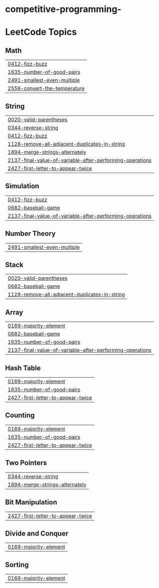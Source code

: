 # competitive-programming-
<!---LeetCode Topics Start-->
# LeetCode Topics
## Math
|  |
| ------- |
| [0412-fizz-buzz](https://github.com/ljdan1/Competitive-programming/tree/master/0412-fizz-buzz) |
| [1635-number-of-good-pairs](https://github.com/ljdan1/Competitive-programming/tree/master/1635-number-of-good-pairs) |
| [2491-smallest-even-multiple](https://github.com/ljdan1/Competitive-programming/tree/master/2491-smallest-even-multiple) |
| [2556-convert-the-temperature](https://github.com/ljdan1/Competitive-programming/tree/master/2556-convert-the-temperature) |
## String
|  |
| ------- |
| [0020-valid-parentheses](https://github.com/ljdan1/Competitive-programming/tree/master/0020-valid-parentheses) |
| [0344-reverse-string](https://github.com/ljdan1/Competitive-programming/tree/master/0344-reverse-string) |
| [0412-fizz-buzz](https://github.com/ljdan1/Competitive-programming/tree/master/0412-fizz-buzz) |
| [1128-remove-all-adjacent-duplicates-in-string](https://github.com/ljdan1/Competitive-programming/tree/master/1128-remove-all-adjacent-duplicates-in-string) |
| [1894-merge-strings-alternately](https://github.com/ljdan1/Competitive-programming/tree/master/1894-merge-strings-alternately) |
| [2137-final-value-of-variable-after-performing-operations](https://github.com/ljdan1/Competitive-programming/tree/master/2137-final-value-of-variable-after-performing-operations) |
| [2427-first-letter-to-appear-twice](https://github.com/ljdan1/Competitive-programming/tree/master/2427-first-letter-to-appear-twice) |
## Simulation
|  |
| ------- |
| [0412-fizz-buzz](https://github.com/ljdan1/Competitive-programming/tree/master/0412-fizz-buzz) |
| [0682-baseball-game](https://github.com/ljdan1/Competitive-programming/tree/master/0682-baseball-game) |
| [2137-final-value-of-variable-after-performing-operations](https://github.com/ljdan1/Competitive-programming/tree/master/2137-final-value-of-variable-after-performing-operations) |
## Number Theory
|  |
| ------- |
| [2491-smallest-even-multiple](https://github.com/ljdan1/Competitive-programming/tree/master/2491-smallest-even-multiple) |
## Stack
|  |
| ------- |
| [0020-valid-parentheses](https://github.com/ljdan1/Competitive-programming/tree/master/0020-valid-parentheses) |
| [0682-baseball-game](https://github.com/ljdan1/Competitive-programming/tree/master/0682-baseball-game) |
| [1128-remove-all-adjacent-duplicates-in-string](https://github.com/ljdan1/Competitive-programming/tree/master/1128-remove-all-adjacent-duplicates-in-string) |
## Array
|  |
| ------- |
| [0169-majority-element](https://github.com/ljdan1/Competitive-programming/tree/master/0169-majority-element) |
| [0682-baseball-game](https://github.com/ljdan1/Competitive-programming/tree/master/0682-baseball-game) |
| [1635-number-of-good-pairs](https://github.com/ljdan1/Competitive-programming/tree/master/1635-number-of-good-pairs) |
| [2137-final-value-of-variable-after-performing-operations](https://github.com/ljdan1/Competitive-programming/tree/master/2137-final-value-of-variable-after-performing-operations) |
## Hash Table
|  |
| ------- |
| [0169-majority-element](https://github.com/ljdan1/Competitive-programming/tree/master/0169-majority-element) |
| [1635-number-of-good-pairs](https://github.com/ljdan1/Competitive-programming/tree/master/1635-number-of-good-pairs) |
| [2427-first-letter-to-appear-twice](https://github.com/ljdan1/Competitive-programming/tree/master/2427-first-letter-to-appear-twice) |
## Counting
|  |
| ------- |
| [0169-majority-element](https://github.com/ljdan1/Competitive-programming/tree/master/0169-majority-element) |
| [1635-number-of-good-pairs](https://github.com/ljdan1/Competitive-programming/tree/master/1635-number-of-good-pairs) |
| [2427-first-letter-to-appear-twice](https://github.com/ljdan1/Competitive-programming/tree/master/2427-first-letter-to-appear-twice) |
## Two Pointers
|  |
| ------- |
| [0344-reverse-string](https://github.com/ljdan1/Competitive-programming/tree/master/0344-reverse-string) |
| [1894-merge-strings-alternately](https://github.com/ljdan1/Competitive-programming/tree/master/1894-merge-strings-alternately) |
## Bit Manipulation
|  |
| ------- |
| [2427-first-letter-to-appear-twice](https://github.com/ljdan1/Competitive-programming/tree/master/2427-first-letter-to-appear-twice) |
## Divide and Conquer
|  |
| ------- |
| [0169-majority-element](https://github.com/ljdan1/Competitive-programming/tree/master/0169-majority-element) |
## Sorting
|  |
| ------- |
| [0169-majority-element](https://github.com/ljdan1/Competitive-programming/tree/master/0169-majority-element) |
<!---LeetCode Topics End-->